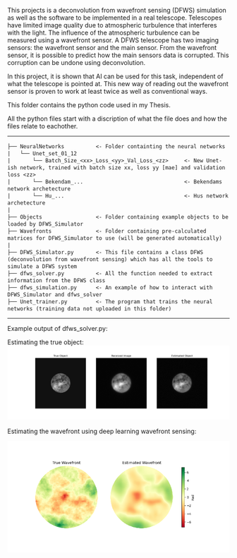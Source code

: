 This projects is a deconvolution from wavefront sensing (DFWS) simulation as well as the software to be implemented in a real telescope.
Telescopes have limited image quality due to atmospheric turbulence that interferes with the light. The influence of the atmospheric turbulence can be 
measured using a wavefront sensor. A DFWS telescope has two imaging sensors: the wavefront sensor and the main sensor. From the wavefront sensor, it is
possible to predict how the main sensors data is corrupted. This corruption can be undone using deconvolution.

In this project, it is shown that AI can be used for this task, independent of what the telescope is pointed at. This new way of reading out the wavefront sensor
is proven to work at least twice as well as conventional ways.

This folder contains the python code used in my Thesis.

All the python files start with a discription of what the file does and how the files relate to eachother.

------------

    ├── NeuralNetworks	        <- Folder containting the neural networks
    |   └── Unet_set_01_12
    |       └── Batch_Size_<xx>_Loss_<yy>_Val_Loss_<zz>	    <- New Unet-ish network, trained with batch size xx, loss yy [mae] and validation loss <zz>
    |       └── Bekendam_...                                <- Bekendams network archetecture
    |       └── Hu_...                                      <- Hus network archetecture
    |
    ├── Objects                 <- Folder containing example objects to be loaded by DFWS_Simulator
    ├── Wavefronts              <- Folder containing pre-calculated matrices for DFWS_Simulator to use (will be generated automatically)
    |
    ├── DFWS_Simulator.py       <- This file contains a class DFWS (deconvolution from wavefront sensing) which has all the tools to simulate a DFWS system
    ├── dfws_solver.py          <- All the function needed to extract information from the DFWS class
    ├── dfws_simulation.py      <- An example of how to interact with DFWS_Simulator and dfws_solver
    ├── Unet_trainer.py         <- The program that trains the neural networks (training data not uploaded in this folder)
    
--------

Example output of dfws_solver.py:

Estimating the true object:
![alt text](https://github.com/Basdbruijne/MscThesis/blob/master/Reconstruction.png?raw=true)

Estimating the wavefront using deep learning wavefront sensing:

![alt text](https://github.com/Basdbruijne/MscThesis/blob/master/Wavefront.png?raw=true)
 
